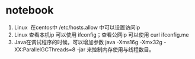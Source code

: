 # notebook
1. Linux  在centos中 /etc/hosts.allow 中可以设置访问ip
2. Linux 查看本机ip 可以使用 ifconfig；查看公网ip 可以使用 curl ifconfig.me
3. Java在调试程序的时候，可以增加参数 java -Xms16g -Xmx32g -XX:ParallelGCThreads=8 -jar 来控制内存使用与线程数目。
